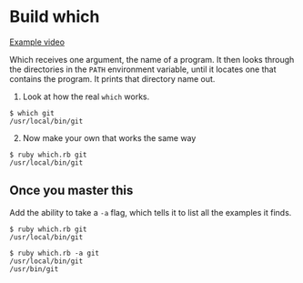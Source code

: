 # Build which

[Example video](https://vimeo.com/155068130)

Which receives one argument, the name of a program.
It then looks through the directories in the `PATH`
environment variable, until it locates one that contains
the program. It prints that directory name out.

1. Look at how the real `which` works.

  ```
  $ which git
  /usr/local/bin/git
  ```
2. Now make your own that works the same way

  ```
  $ ruby which.rb git
  /usr/local/bin/git
  ```

Once you master this
--------------------

Add the ability to take a `-a` flag,
which tells it to list all the examples it finds.

```
$ ruby which.rb git
/usr/local/bin/git

$ ruby which.rb -a git
/usr/local/bin/git
/usr/bin/git
```

